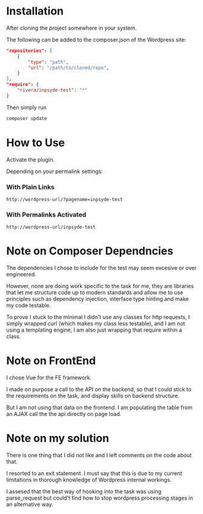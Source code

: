 # Installation

After cloning the project somewhere in your system.

The following can be added to the composer.json of the Wordpress site:

```json
"repositories": [
    {
        "type": "path",
        "url": "/path/to/cloned/repo",
    }
],
"require": {
    "rivera/inpsyde-test": "*"
}
```

Then simply run

```bash
composer update
```

# How to Use
Activate the plugin.

Depending on your permalink settings:

### With Plain Links

```code
http://wordpress-url/?pagename=inpsyde-test
```

### With Permalinks Activated
```code
http://wordpress-url/inpsyde-test
```

# Note on Composer Dependncies

The dependencies I chose to include for the test may seem excesive or over engineered.

However, none are doing work specific to the task for me, they are libraries that let me structure code up to modern standards and allow me to use principles such as dependency injection, interface type hinting and make my code testable.

To prove I stuck to the minimal I didn't use any classes for http requests, I simply wrapped curl (which makes my class less testable), and I am not using a templating engine, I am also just wrapping that require within a class.

# Note on FrontEnd

I chose Vue for the FE framework.

I made on purpose a call to the API on the backend, so that I could stick to the requirements on the task, and display skills on backend structure.

But I am not using that data on the frontend. I am populating the table from an AJAX call the the api directly on page load.

# Note on my solution

There is one thing that I did not like and I left comments on the code about that.

I resorted to an exit statement. I must say that this is due to my current limitations in thorough knowledge of Wordpress internal workings.

I assesed that the best way of hooking into the task was using parse_request but could't find how to stop wordpress processing stages in an alternative way.